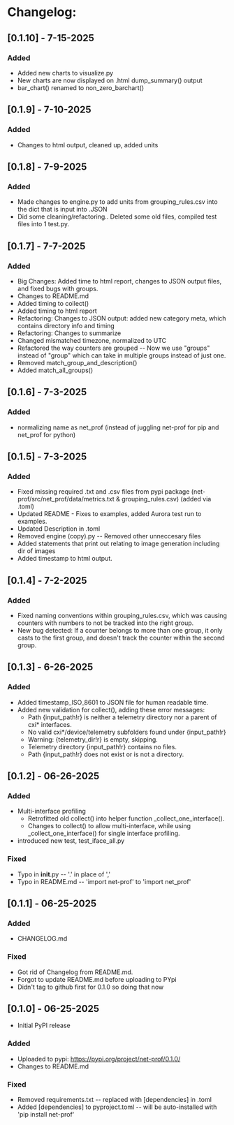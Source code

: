 # Changelog:
## [0.1.10] - 7-15-2025
### Added
- Added new charts to visualize.py
- New charts are now displayed on .html dump_summary() output
- bar_chart() renamed to non_zero_barchart()

## [0.1.9] - 7-10-2025
### Added
- Changes to html output, cleaned up, added units

## [0.1.8] - 7-9-2025
### Added
- Made changes to engine.py to add units from grouping_rules.csv into the dict that is input into .JSON
- Did some cleaning/refactoring.. Deleted some old files, compiled test files into 1 test.py.

## [0.1.7] - 7-7-2025
### Added
- Big Changes: Added time to html report, changes to JSON output files, and fixed bugs with groups.
- Changes to README.md
- Added timing to collect()
- Added timing to html report
- Refactoring: Changes to JSON output: added new category meta, which contains directory info and timing
- Refactoring: Changes to summarize
- Changed mismatched timezone, normalized to UTC
- Refactored the way counters are grouped -- Now we use "groups" instead of "group" which can take in multiple groups instead of just one.
- Removed match_group_and_description()
- Added match_all_groups()

## [0.1.6] - 7-3-2025
### Added
- normalizing name as net_prof (instead of juggling net-prof for pip and net_prof for python)

## [0.1.5] - 7-3-2025
### Added
- Fixed missing required .txt and .csv files from pypi package (net-prof/src/net_prof/data/metrics.txt & grouping_rules.csv) (added via .toml)
- Updated README - Fixes to examples, added Aurora test run to examples.
- Updated Description in .toml
- Removed engine (copy).py -- Removed other unneccesary files
- Added statements that print out relating to image generation including dir of images
- Added timestamp to html output.


## [0.1.4] - 7-2-2025
### Added
- Fixed naming conventions within grouping_rules.csv, which was causing counters with numbers to not be tracked into the right group.
- New bug detected: If a counter belongs to more than one group, it only casts to the first group, and doesn't track the counter within the second group.

## [0.1.3] - 6-26-2025
### Added
- Added timestamp_ISO_8601 to JSON file for human readable time.
- Added new validation for collect(), adding these error messages:
    - Path {input_path!r} is neither a telemetry directory nor a parent of cxi* interfaces.
    - No valid cxi*/device/telemetry subfolders found under {input_path!r}
    - Warning: {telemetry_dir!r} is empty, skipping. 
    - Telemetry directory {input_path!r} contains no files.
    - Path {input_path!r} does not exist or is not a directory.

## [0.1.2] - 06-26-2025
### Added
- Multi-interface profiling
    - Retrofitted old collect() into helper function _collect_one_interface().
    - Changes to collect() to allow multi-interface, while using _collect_one_interface() for single interface profiling.
- introduced new test, test_iface_all.py

### Fixed
- Typo in __init__.py -- '.' in place of ','
- Typo in README.md -- 'import net-prof' to 'import net_prof'

## [0.1.1] - 06-25-2025
### Added
- CHANGELOG.md

### Fixed
- Got rid of Changelog from README.md.
- Forgot to update README.md before uploading to PYpi
- Didn't tag to github first for 0.1.0 so doing that now



## [0.1.0] - 06-25-2025
- Initial PyPI release
### Added
- Uploaded to pypi: https://pypi.org/project/net-prof/0.1.0/
- Changes to README.md

### Fixed
- Removed requirements.txt -- replaced with [dependencies] in .toml
- Added [dependencies] to pyproject.toml -- will be auto-installed with 'pip install net-prof'

